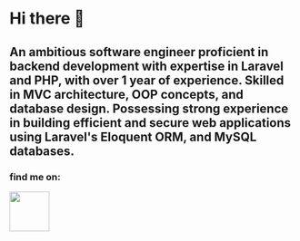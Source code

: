 <h1>Hi there 👋</h1>
<h2>An ambitious software engineer proficient in backend development with expertise in Laravel and PHP, with over 1 year of experience. Skilled in MVC
architecture, OOP concepts, and database design. Possessing strong experience in building efficient and secure web applications using Laravel's
Eloquent ORM, and MySQL databases.</h2>
<h3>find me on:</h3>


<a href="https://www.linkedin.com/in/moatazmosa/"><img src="https://camo.githubusercontent.com/c8a9c5b414cd812ad6a97a46c29af67239ddaeae08c41724ff7d945fb4c047e5/68747470733a2f2f6564656e742e6769746875622e696f2f537570657254696e7949636f6e732f696d616765732f7376672f6c696e6b6564696e2e737667" height="70px">
</a>
